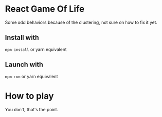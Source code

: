 # React Game Of Life

Some odd behaviors because of the clustering, not sure on how to fix it yet.

## Install with

```npm install``` or yarn equivalent

## Launch with 

```npm run``` or yarn equivalent

# How to play

You don't, that's the point.